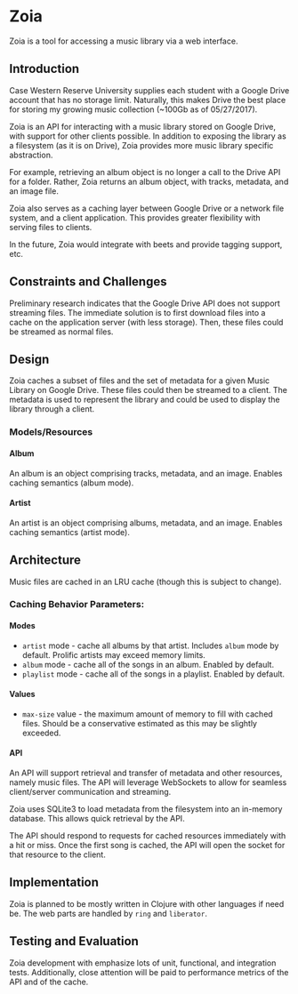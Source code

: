 # Zoia

Zoia is a tool for accessing a music library via a web interface.

## Introduction 

Case Western Reserve University supplies each student with a Google Drive account that has no storage limit. Naturally, this makes Drive the best place for storing my growing music collection (~100Gb as of 05/27/2017). 

Zoia is an API for interacting with a music library stored on Google Drive, with support for other clients possible. In addition to exposing the library as a filesystem (as it is on Drive), Zoia provides more music library specific abstraction. 

For example, retrieving an album object is no longer a call to the Drive API for a folder. Rather, Zoia returns an album object, with tracks, metadata, and an image file.

Zoia also serves as a caching layer between Google Drive or a network file system, and a client application. This provides greater flexibility with serving files to clients. 

In the future, Zoia would integrate with beets and provide tagging support, etc. 

## Constraints and Challenges

Preliminary research indicates that the Google Drive API does not support streaming files. The immediate solution is to first download files into a cache on the application server (with less storage). Then, these files could be streamed as normal files. 

## Design

Zoia caches a subset of files and the set of metadata for a given Music Library on Google Drive. These files could then be streamed to a client. The metadata is used to represent the library and could be used to display the library through a client. 

### Models/Resources

#### Album

An album is an object comprising tracks, metadata, and an image. Enables caching semantics (album mode).

#### Artist

An artist is an object comprising albums, metadata, and an image. Enables caching semantics (artist mode).

## Architecture

Music files are cached in an LRU cache (though this is subject to change). 

### Caching Behavior Parameters:

#### Modes

* `artist` mode - cache all albums by that artist. Includes `album` mode by default. Prolific artists may exceed memory limits. 
* `album` mode - cache all of the songs in an album. Enabled by default.
* `playlist` mode - cache all of the songs in a playlist. Enabled by default.

#### Values

* `max-size` value - the maximum amount of memory to fill with cached files. Should be a conservative estimated as this may be slightly exceeded. 

#### API

An API will support retrieval and transfer of metadata and other resources, namely music files. The API will leverage WebSockets to allow for seamless client/server communication and streaming. 

Zoia uses SQLite3 to load metadata from the filesystem into an in-memory database. This allows quick retrieval by the API. 

The API should respond to requests for cached resources immediately with a hit or miss. Once the first song is cached, the API will open the socket for that resource to the client.  

## Implementation

Zoia is planned to be mostly written in Clojure with other languages if need be. The web parts are handled by `ring` and `liberator`. 

## Testing and Evaluation

Zoia development with emphasize lots of unit, functional, and integration tests. Additionally, close attention will be paid to performance metrics of the API and of the cache. 
